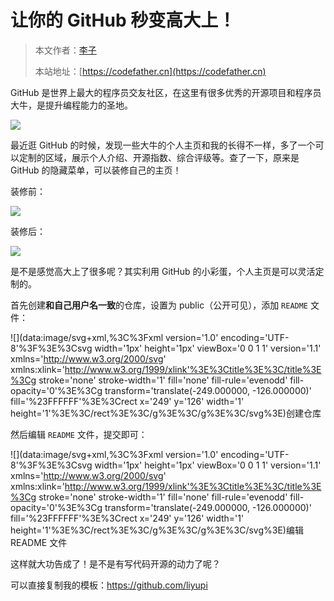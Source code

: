 # 让你的 GitHub 秒变高大上！

> 本文作者：[李子](https://yuyuanweb.feishu.cn/wiki/Abldw5WkjidySxkKxU2cQdAtnah)
>
> 本站地址：[https://codefather.cn](https://codefather.cn)

GitHub 是世界上最大的程序员交友社区，在这里有很多优秀的开源项目和程序员大牛，是提升编程能力的圣地。

![](https://pic.yupi.icu/5563/202311081003645.jpeg)

最近逛 GitHub 的时候，发现一些大牛的个人主页和我的长得不一样，多了一个可以定制的区域，展示个人介绍、开源指数、综合评级等。查了一下，原来是 GitHub 的隐藏菜单，可以装修自己的主页！

装修前：

![](https://pic.yupi.icu/5563/202311081003433.png)

装修后：

![](https://pic.yupi.icu/5563/202311081003136.png)

是不是感觉高大上了很多呢？其实利用 GitHub 的小彩蛋，个人主页是可以灵活定制的。

首先创建**和自己用户名一致**的仓库，设置为 public（公开可见），添加 `README` 文件：

![](data:image/svg+xml,%3C%3Fxml version='1.0' encoding='UTF-8'%3F%3E%3Csvg width='1px' height='1px' viewBox='0 0 1 1' version='1.1' xmlns='http://www.w3.org/2000/svg' xmlns:xlink='http://www.w3.org/1999/xlink'%3E%3Ctitle%3E%3C/title%3E%3Cg stroke='none' stroke-width='1' fill='none' fill-rule='evenodd' fill-opacity='0'%3E%3Cg transform='translate(-249.000000, -126.000000)' fill='%23FFFFFF'%3E%3Crect x='249' y='126' width='1' height='1'%3E%3C/rect%3E%3C/g%3E%3C/g%3E%3C/svg%3E)创建仓库

然后编辑 `README` 文件，提交即可：

![](data:image/svg+xml,%3C%3Fxml version='1.0' encoding='UTF-8'%3F%3E%3Csvg width='1px' height='1px' viewBox='0 0 1 1' version='1.1' xmlns='http://www.w3.org/2000/svg' xmlns:xlink='http://www.w3.org/1999/xlink'%3E%3Ctitle%3E%3C/title%3E%3Cg stroke='none' stroke-width='1' fill='none' fill-rule='evenodd' fill-opacity='0'%3E%3Cg transform='translate(-249.000000, -126.000000)' fill='%23FFFFFF'%3E%3Crect x='249' y='126' width='1' height='1'%3E%3C/rect%3E%3C/g%3E%3C/g%3E%3C/svg%3E)编辑 README 文件

这样就大功告成了！是不是有写代码开源的动力了呢？

可以直接复制我的模板：https://github.com/liyupi